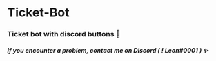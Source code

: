 # Ticket-Bot
<h3>Ticket bot with discord buttons 📩</h3>

##### If you encounter a problem, contact me on Discord ( ! Leon#0001 ) ✨
